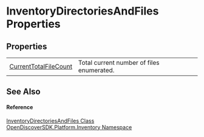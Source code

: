 # InventoryDirectoriesAndFiles Properties




## Properties
<table>
<tr>
<td><a href="36790af7-8688-27d5-6892-8e2f7539c64b">CurrentTotalFileCount</a></td>
<td>Total current number of files enumerated.</td></tr>
</table>

## See Also


#### Reference
<a href="be954fff-89e8-8f18-8712-f35e5bd30420">InventoryDirectoriesAndFiles Class</a>  
<a href="fceb3c92-0603-4791-1c2a-f2ddc12b6c3b">OpenDiscoverSDK.Platform.Inventory Namespace</a>  
